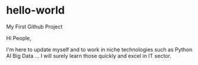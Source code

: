 # hello-world
My First Github Project

Hi People,

I'm here to update myself and to work in niche technologies such as 
Python
AI
Big Data ...
I will surely learn those quickly and excel in IT sector.
